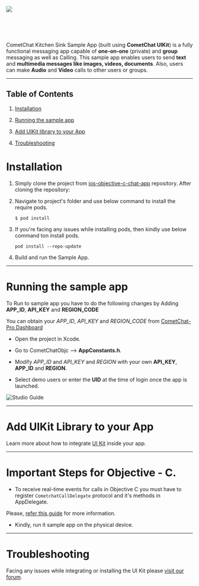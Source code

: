 <div>
<img align="left" src="https://github.com/cometchat-pro-samples/ios-objective-c-chat-app/blob/master/Screenshots/appScreenshot.jpg">  </div>

<br></br><br></br>

CometChat Kitchen Sink Sample App (built using **CometChat UIKit**) is a fully functional messaging app capable of **one-on-one** (private) and **group** messaging as well as Calling. This sample app enables users to send **text** and **multimedia messages like images, videos, documents**. Also, users can make **Audio** and **Video** calls to other users or groups.
___

## Table of Contents

1. [Installation](#Installation)

2. [Running the sample app](#Running-the-sample-app)

3. [Add UIKit library to your App](#Add-UIKit-Library-to-your-App)

4. [Troubleshooting](#Troubleshooting)




# Installation
      
1. Simply clone the project from [ios-objective-c-chat-app](https://github.com/cometchat-pro-samples/ios-objective-c-chat-app/archive/master.zip) repository. After cloning the repository:

2. Navigate to project's folder and use below command to install the require pods.
   
   ```
   $ pod install
   ```
   
3. If you're facing any issues while installing pods, then kindly use below command ton install pods.
   
   ```
   pod install --repo-update
   ```

4. Build and run the Sample App.
___


# Running the sample app

To Run to sample app you have to do the following changes by Adding **APP_ID**, **API_KEY** and  **REGION_CODE**
   
   You can obtain your  *APP_ID*, *API_KEY* and *REGION_CODE* from [CometChat-Pro Dashboard](https://app.cometchat.io/)
          
   - Open the project in Xcode. 
          
   - Go to CometChatObjc -->  **AppConstants.h**.
                  
   - Modify *APP_ID* and *API_KEY*  and *REGION* with your own **API_KEY**, **APP_ID** and **REGION**.

   -  Select demo users or enter the **UID** at the time of login once the app is launched. 

![Studio Guide](https://github.com/cometchat-pro-samples/ios-objective-c-chat-app/blob/master/Screenshots/Auth.png) 

___

# Add UIKit Library to your App

Learn more about how to integrate [UI Kit](https://github.com/cometchat-pro/ios-chat-uikit) inside your app. 

___

# Important Steps for Objective - C.

- To receive real-time events for calls in Objective C you must have to register `CometchatCallDelegate` protocol and it's methods in AppDelegate. 

Please, [refer this guide](https://github.com/cometchat-pro-samples/ios-objective-c-chat-app/blob/master/RealtimeCallEvents.md) for more information. 

-  Kindly, run it sample app on the physical device. 

___

# Troubleshooting

Facing any issues while integrating or installing the UI Kit please <a href="https://forum.cometchat.com/"> visit our forum</a>.


